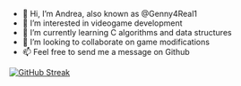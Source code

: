 - 👋 Hi, I’m Andrea, also known as @Genny4Real1
- 👀 I’m interested in videogame development
- 🌱 I’m currently learning C algorithms and data structures
- 💞️ I’m looking to collaborate on game modifications
- 📫 Feel free to send me a message on Github


 [![GitHub Streak](https://streak-stats.demolab.com?user=)](https://git.io/streak-stats) 
<!---
Genny4Real1/Genny4Real1 is a ✨ special ✨ repository because its `README.md` (this file) appears on your GitHub profile.
You can click the Preview link to take a look at your changes.
--->
